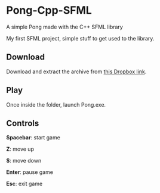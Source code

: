 # Pong-Cpp-SFML

A simple Pong made with the C++ SFML library

My first SFML project, simple stuff to get used to the library.

## Download

Download and extract the archive from [this Dropbox link](https://www.dropbox.com/scl/fi/1f68413h6skizg0m0fthy/Pong-release.rar?rlkey=y5f2tqmm4si0xjznbkjph22ji&dl=0).

## Play

Once inside the folder, launch Pong.exe.

## Controls

**Spacebar**: start game

**Z**: move up

**S**: move down

**Enter**: pause game

**Esc**: exit game

